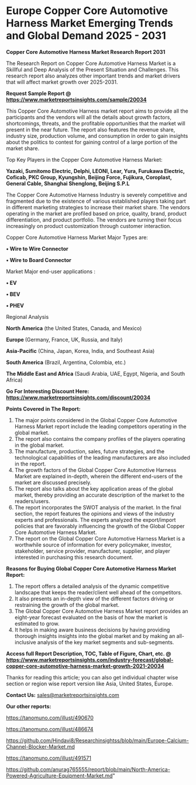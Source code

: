 # Europe Copper Core Automotive Harness Market Emerging Trends and Global Demand 2025 - 2031

<strong>Copper Core Automotive Harness Market Research Report 2031</strong>

The Research Report on Copper Core Automotive Harness Market is a Skillful and Deep Analysis of the Present Situation and Challenges. This research report also analyzes other important trends and market drivers that will affect market growth over 2025-2031.

<strong>Request Sample Report @ <a href=https://www.marketreportsinsights.com/sample/20034>https://www.marketreportsinsights.com/sample/20034</a></strong>

This Copper Core Automotive Harness market report aims to provide all the participants and the vendors will all the details about growth factors, shortcomings, threats, and the profitable opportunities that the market will present in the near future. The report also features the revenue share, industry size, production volume, and consumption in order to gain insights about the politics to contest for gaining control of a large portion of the market share.

Top Key Players in the Copper Core Automotive Harness Market:

<strong>Yazaki, Sumitomo Electric, Delphi, LEONI, Lear, Yura, Furukawa Electric, Coficab, PKC Group, Kyungshin, Beijing Force, Fujikura, Coroplast, General Cable, Shanghai Shenglong, Beijing S.P.L</strong>

The Copper Core Automotive Harness Industry is severely competitive and fragmented due to the existence of various established players taking part in different marketing strategies to increase their market share. The vendors operating in the market are profiled based on price, quality, brand, product differentiation, and product portfolio. The vendors are turning their focus increasingly on product customization through customer interaction.

Copper Core Automotive Harness Market Major Types are:

<strong>• Wire to Wire Connector

• Wire to Board Connector</strong>

Market Major end-user applications :

<strong>• EV

• BEV

• PHEV</strong>

Regional Analysis

</u><strong><b>North America</b></strong> (the United States, Canada, and Mexico)

<strong><b>Europe </b></strong>(Germany, France, UK, Russia, and Italy)

<strong><b>Asia-Pacific</b></strong> (China, Japan, Korea, India, and Southeast Asia)

<strong><b>South America</b></strong> (Brazil, Argentina, Colombia, etc.)

<strong><b>The Middle East and Africa</b></strong> (Saudi Arabia, UAE, Egypt, Nigeria, and South Africa)

<strong>Go For Interesting Discount Here: <a href=https://www.marketreportsinsights.com/discount/20034>https://www.marketreportsinsights.com/discount/20034</a></strong>

<strong>Points Covered in The Report:</strong>
<ol>
  <li>The major points considered in the Global Copper Core Automotive Harness Market report include the leading competitors operating in the global market.</li>
  <li>The report also contains the company profiles of the players operating in the global market.</li>
  <li>The manufacture, production, sales, future strategies, and the technological capabilities of the leading manufacturers are also included in the report.</li>
  <li>The growth factors of the Global Copper Core Automotive Harness Market are explained in-depth, wherein the different end-users of the market are discussed precisely.</li>
  <li>The report also talks about the key application areas of the global market, thereby providing an accurate description of the market to the readers/users.</li>
  <li>The report incorporates the SWOT analysis of the market. In the final section, the report features the opinions and views of the industry experts and professionals. The experts analyzed the export/import policies that are favorably influencing the growth of the Global Copper Core Automotive Harness Market.</li>
  <li>The report on the Global Copper Core Automotive Harness Market is a worthwhile source of information for every policymaker, investor, stakeholder, service provider, manufacturer, supplier, and player interested in purchasing this research document.</li>
</ol>
<strong>Reasons for Buying Global Copper Core Automotive Harness Market Report:</strong>

<ol>
  <li>The report offers a detailed analysis of the dynamic competitive landscape that keeps the reader/client well ahead of the competitors.</li>
  <li>It also presents an in-depth view of the different factors driving or restraining the growth of the global market.</li>
  <li>The Global Copper Core Automotive Harness Market report provides an eight-year forecast evaluated on the basis of how the market is estimated to grow.</li>
  <li>It helps in making aware business decisions by having providing thorough insights insights into the global market and by making an all-inclusive analysis of the key market segments and sub-segments.</li>
</ol>
<strong>Access full Report Description, TOC, Table of Figure, Chart, etc. @ <a href=https://www.marketreportsinsights.com/industry-forecast/global-copper-core-automotive-harness-market-growth-2021-20034>https://www.marketreportsinsights.com/industry-forecast/global-copper-core-automotive-harness-market-growth-2021-20034</a></strong>


Thanks for reading this article; you can also get individual chapter wise section or region wise report version like Asia, United States, Europe.

<strong>Contact Us:</strong>
sales@marketreportsinsights.com

<strong>Our other reports:</strong>

<a href=https://tanomuno.com/illust/490670>https://tanomuno.com/illust/490670</a>

<a href=https://tanomuno.com/illust/486674>https://tanomuno.com/illust/486674</a>

<a href=https://github.com/Hindavi8/Researchinsightss/blob/main/Europe-Calcium-Channel-Blocker-Market.md>https://github.com/Hindavi8/Researchinsightss/blob/main/Europe-Calcium-Channel-Blocker-Market.md</a>

<a href=https://tanomuno.com/illust/491571>https://tanomuno.com/illust/491571</a>

<a href=https://github.com/anurag765555/report/blob/main/North-America-Powered-Agriculture-Equipment-Market.md>https://github.com/anurag765555/report/blob/main/North-America-Powered-Agriculture-Equipment-Market.md</a>"
